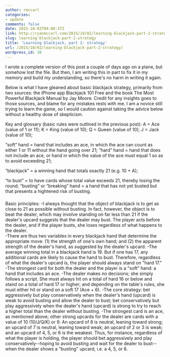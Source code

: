 ```yaml
---
author: rmccarl
categories:
- update
comments: false
date: 2015-10-02T04:00:37Z
link: http://ryanmccarl.com/2015/10/02/learning-blackjack-part-2-strategy/
slug: learning-blackjack-part-2-strategy
title: 'Learning blackjack, part 2: strategy'
url: /2015/10/02/learning-blackjack-part-2-strategy/
wordpress_id: 30
---
```


I wrote a complete version of this post a couple of days ago on a plane, but somehow lost the file. But then, I am writing this in part to fix it in my memory and build my understanding, so there's no harm in writing it again.

Below is what I have gleaned about basic blackjack strategy, primarily from two sources: the iPhone app Blackjack 101 Free and the book The Most Powerful Blackjack Manual by Jay Moore. Credit for any insights goes to those sources, and blame for any mistakes rests with me. I am a novice still trying to learn the game, so I would caution against taking the advice below without a healthy dose of skepticism. 

Key and glossary (basic rules were outlined in the previous post):  A = Ace (value of 1 or 11); K = King (value of 10); Q = Queen (value of 10); J = Jack (value of 10); 

“soft” hand = hand that includes an ace, in which the ace can count as either 1 or 11 without the hand going over 21; “hard” hand = hand that does not include an ace, or hand in which the value of the ace must equal 1 so as to avoid exceeding 21; 

“blackjack” = a winning hand that totals exactly 21 (e.g. 10 + A); 

“to bust” = to have cards whose total value exceeds 21, thereby losing the round; “busting” or “breaking” hand = a hand that has not yet busted but that presents a hightened risk of busting. 

###
Basic principles:
-I always thought that the object of blackjack is to get as close to 21 as possible without busting. In fact, however, the object is to beat the dealer, which may involve standing on far less than 21 if the dealer's upcard suggests that the dealer may bust. The player acts before the dealer, and if the player busts, she loses regardless of what happens to the dealer.  
-There are thus two variables in every blackjack hand that determine the appropriate move: (1) the strength of one's own hand; and (2) the apparent strength of the dealer's hand, as suggested by the dealer's upcard.
-The average winning total in a blackjack hand is 19. But if one has 17, any additional cards are likely to cause the hand to bust. Therefore, regardless of what the dealer's upcard is, the player should always stand on "hard 17."
-The strongest card for both the dealer and the player is a "soft" hand: a hand that includes an ace. 
-The dealer makes no decisions; she simply follows a script. She must always hit on a total of hard 16 or below and stand on a total of hard 17 or higher; and depending on the table's rules, she must either hit or stand on a soft 17 (Ace + 6).
-The core strategy: bet aggressively but play conservatively when the dealer's hand (upcard) is weak to avoid busting and allow the dealer to bust; bet conservatively but play aggressively when the dealer's hand (upcard) is strong to try to reach a higher total than the dealer without busting.
-The strongest card is an ace, as mentioned above; other strong upcards for the dealer are cards with a value of 10 (10/J/Q/K) or 9. An upcard of 8 is neutral, leaning toward strong; an upcard of 7 is neutral, leaning toward weak; an upcard of 2 or 3 is weak; and an upcard of 4, 5, or 6 is the weakest. Thus, for instance, regardless of what the player is holding, the player should bet aggressively and play conservatively--hoping to avoid busting and wait for the dealer to bust--when the dealer shows a "busting" upcard, i.e. a 4, 5, or 6.

